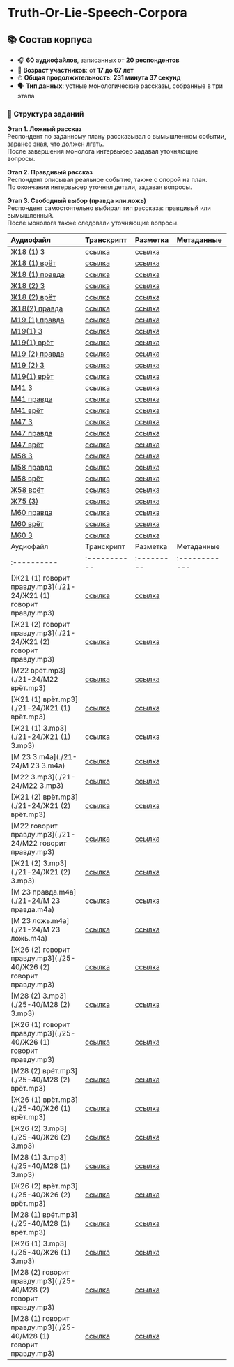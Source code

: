 # Truth-Or-Lie-Speech-Corpora

## 📚 Состав корпуса

- 🎧 **60 аудиофайлов**, записанных от **20 респондентов**
- 👥 **Возраст участников**: от **17 до 67 лет**
- ⏱ **Общая продолжительность**: **231 минута 37 секунд**
- 🗣 **Тип данных**: устные монологические рассказы, собранные в три этапа

### 🔄 Структура заданий

**Этап 1. Ложный рассказ**  
Респондент по заданному плану рассказывал о вымышленном событии, заранее зная, что должен лгать.  
После завершения монолога интервьюер задавал уточняющие вопросы.

**Этап 2. Правдивый рассказ**  
Респондент описывал реальное событие, также с опорой на план.  
По окончании интервьюер уточнял детали, задавая вопросы.

**Этап 3. Свободный выбор (правда или ложь)**  
Респондент самостоятельно выбирал тип рассказа: правдивый или вымышленный.  
После монолога также следовали уточняющие вопросы.

| Аудиофайл | Транскрипт | Разметка | Метаданные |
|:----------|:-----------|:---------|:------------|
| [Ж18 (1) 3](./Audio/17-20/Ж18%20(1)%203.mp3) | [ссылка](https://github.com/polyamba/Truth-Or-Lie-Speech-Corpora/blob/main/Transcriptions/Ж18%20(1)%203.mp3.txt) | [ссылка](https://github.com/polyamba/Truth-Or-Lie-Speech-Corpora/blob/main/Annotation/Ж18%20(1)%203_Жилина_2.txt) |              |
| [Ж18 (1) врëт](https://github.com/polyamba/Truth-Or-Lie-Speech-Corpora/blob/main/Audio/17-20/Ж18%20(1)%20врëт.txt) | [ссылка](https://github.com/polyamba/Truth-Or-Lie-Speech-Corpora/blob/main/Transcriptions/Ж18%20(1)%20врёт.mp3.txt) | [ссылка](https://github.com/polyamba/Truth-Or-Lie-Speech-Corpora/blob/main/Annotation/Ж18%20(1)%20врëт.txt) |              |
| [Ж18 (1) правда](https://github.com/polyamba/Truth-Or-Lie-Speech-Corpora/blob/main/Audio/17-20/Ж18%20(1)%20правда.txt) | [ссылка](https://github.com/polyamba/Truth-Or-Lie-Speech-Corpora/blob/main/Transcriptions/Ж18%20(1)%20правда.mp3.txt) | [ссылка](https://github.com/polyamba/Truth-Or-Lie-Speech-Corpora/blob/main/Annotation/Ж18%20(1)%20правда_Жилина.txt) |              |
| [Ж18 (2) 3](https://github.com/polyamba/Truth-Or-Lie-Speech-Corpora/blob/main/Audio/17-20/Ж18%20(2)%203.mp3) | [ссылка](https://github.com/polyamba/Truth-Or-Lie-Speech-Corpora/blob/main/Transcriptions/Ж18%20(2)%203.mp3.txt) | [ссылка](https://github.com/polyamba/Truth-Or-Lie-Speech-Corpora/blob/main/Annotation/Ж18%20(2)%203.txt) |              |
| [Ж18 (2) врёт](https://github.com/polyamba/Truth-Or-Lie-Speech-Corpora/blob/main/Audio/17-20/Ж18%20(2)%20врёт.mp3) | [ссылка](https://github.com/polyamba/Truth-Or-Lie-Speech-Corpora/blob/main/Transcriptions/Ж18%20(2)%20врёт.mp3.txt) | [ссылка](https://github.com/polyamba/Truth-Or-Lie-Speech-Corpora/blob/main/Annotation/Ж18(2)%20врет.txt) |              |
| [Ж18(2) правда](./Audio/17-20/М18(2)%20правда.mp3) | [ссылка](https://github.com/polyamba/Truth-Or-Lie-Speech-Corpora/blob/main/Transcriptions/М18(2)%20правда.mp3.txt) | [ссылка](https://github.com/polyamba/Truth-Or-Lie-Speech-Corpora/blob/main/Annotation/М18(2)_правда.txt) |              |
| [М19 (1) правда](./Audio/17-20/М19%20(1)%20говорит%20правду.mp3) | [ссылка](https://github.com/polyamba/Truth-Or-Lie-Speech-Corpora/blob/main/Transcriptions/М19%20(1)%20говорит%20правду.mp3.txt) | [ссылка](https://github.com/polyamba/Truth-Or-Lie-Speech-Corpora/tree/main/Annotation) |              |
| [М19(1) 3](./Audio/17-20/М18(2)%20правда.mp3) | [ссылка](https://github.com/polyamba/Truth-Or-Lie-Speech-Corpora/blob/main/Transcriptions/М18(2)%20правда.mp3.txt) | [ссылка](https://github.com/polyamba/Truth-Or-Lie-Speech-Corpora/blob/main/Annotation/М18(2)_правда.txt) |              |
| [М19(1) врёт](./Audio/17-20/М18(2)%20правда.mp3) | [ссылка](https://github.com/polyamba/Truth-Or-Lie-Speech-Corpora/blob/main/Transcriptions/М18(2)%20правда.mp3.txt) | [ссылка](https://github.com/polyamba/Truth-Or-Lie-Speech-Corpora/blob/main/Annotation/М18(2)_правда.txt) |              |
| [М19 (2) правда](./Audio/17-20/М19%20(2)%20говорит%20правду.mp3) | [ссылка](https://github.com/polyamba/Truth-Or-Lie-Speech-Corpora/blob/main/Transcriptions/М19%20(2)%20говорит%20правду.mp3.txt) | [ссылка](https://github.com/polyamba/Truth-Or-Lie-Speech-Corpora/blob/main/Annotation/М19_3.txt) |              |
| [М19 (2) 3](./Audio/17-20/М19%20(2)%203.mp3) | [ссылка](https://github.com/polyamba/Truth-Or-Lie-Speech-Corpora/blob/main/Transcriptions/М19%20(2)%203.mp3.txt) | [ссылка](https://github.com/polyamba/Truth-Or-Lie-Speech-Corpora/blob/main/Annotation/М19(2)3.txt) |              |
| [М19(1) врёт](./Audio/17-20/М18(1)%20врёт.mp3) | [ссылка](https://github.com/polyamba/Truth-Or-Lie-Speech-Corpora/blob/main/Transcriptions/М18(1)%20врёт.mp3.txt) | [ссылка](https://github.com/polyamba/Truth-Or-Lie-Speech-Corpora/blob/main/Annotation/М18(1)_врёт.txt) |              |
| [М41 3](./Audio/41-55/М41%203.mp3) | [ссылка](https://github.com/polyamba/Truth-Or-Lie-Speech-Corpora/blob/main/Transcriptions/М41%203.mp3.txt) | [ссылка](https://github.com/polyamba/Truth-Or-Lie-Speech-Corpora/blob/main/Annotation/M41%203.xlsx) |              |
| [М41 правда](./Audio/41-55/М41%20говорит%20правду.mp3) | [ссылка](https://github.com/polyamba/Truth-Or-Lie-Speech-Corpora/blob/main/Transcriptions/М41%20говорит%20правду.mp3.txt) | [ссылка](https://github.com/polyamba/Truth-Or-Lie-Speech-Corpora/blob/main/Annotation/M41%20ƒîƒîa®в%20ƒa††§r.xlsx) |              |
| [М41 врёт](./Audio/41-55/М41%20врёт.mp3) | [ссылка](https://github.com/polyamba/Truth-Or-Lie-Speech-Corpora/blob/main/Transcriptions/М41%20врёт.mp3.txt) | [ссылка](https://github.com/polyamba/Truth-Or-Lie-Speech-Corpora/blob/main/Annotation/M41%20Гасв.xlsx) |              |
| [М47 3](./Audio/41-55/М47%203.mp3) | [ссылка](https://github.com/polyamba/Truth-Or-Lie-Speech-Corpora/blob/main/Transcriptions/М47%203.mp3.txt) | [ссылка](https://github.com/polyamba/Truth-Or-Lie-Speech-Corpora/blob/main/Annotation/М47%203.xlsx) |              |
| [М47 правда](./Audio/41-55/М47%20говорит%20правду.mp3) | [ссылка](https://github.com/polyamba/Truth-Or-Lie-Speech-Corpora/blob/main/Transcriptions/М47%20говорит%20правду.mp3.txt) | [ссылка](https://github.com/polyamba/Truth-Or-Lie-Speech-Corpora/blob/main/Annotation/М47%20ƒîƒîa®в%20ƒa††§r.xlsx) |              |
| [М47 врёт](./Audio/41-55/М47%20врёт.mp3) | [ссылка](https://github.com/polyamba/Truth-Or-Lie-Speech-Corpora/blob/main/Transcriptions/М47%20врёт.mp3.txt) | [ссылка](https://github.com/polyamba/Truth-Or-Lie-Speech-Corpora/blob/main/Annotation/М47%20Гасв.xlsx) |              |
| [М58 3](./Audio/55%2B/М58%203.mp3) | [ссылка](https://github.com/polyamba/Truth-Or-Lie-Speech-Corpora/blob/main/Transcriptions/М58%203.mp3.txt) | [ссылка](https://github.com/polyamba/Truth-Or-Lie-Speech-Corpora/blob/main/Annotation/М58%203.xlsx) |              |
| [М58 правда](./Audio/55%2B/М58%20говорит%20правду.mp3) | [ссылка](https://github.com/polyamba/Truth-Or-Lie-Speech-Corpora/blob/main/Transcriptions/М58%20говорит%20правду.mp3.txt) | [ссылка](https://github.com/polyamba/Truth-Or-Lie-Speech-Corpora/blob/main/Annotation/М58%20ƒîƒîa®в%20ƒa††§r.xlsx) |              |
| [М58 врёт](./Audio/55%2B/М58%20врёт.mp3) | [ссылка](https://github.com/polyamba/Truth-Or-Lie-Speech-Corpora/blob/main/Transcriptions/М58%20врёт.mp3.txt) | [ссылка](https://github.com/polyamba/Truth-Or-Lie-Speech-Corpora/blob/main/Annotation/М58%20Гасв.xlsx) |              |
| [Ж58 врёт](./Audio/55%2B/Ж58%20врёт.mp3) | [ссылка](https://github.com/polyamba/Truth-Or-Lie-Speech-Corpora/blob/main/Transcriptions/Ж58%20врёт.mp3.txt) | [ссылка](./Annotation) |              |
| [Ж75 (3)](./Audio/55%2B/Ж75%20(3).mp3) | [ссылка](https://github.com/polyamba/Truth-Or-Lie-Speech-Corpora/blob/main/Transcriptions/Ж75%20(3).mp3.txt) | [ссылка](./Annotation) |              |
| [М60 правда](./Audio/55%2B/М60%20говорит%20правда.m4a) | [ссылка](https://github.com/polyamba/Truth-Or-Lie-Speech-Corpora/blob/main/Transcriptions/М60%20говорит%20правда.mp3.txt) | [ссылка](./Annotation) |              |
| [М60 врёт](./Audio/55%2B/М60%20врёт.m4a) | [ссылка](https://github.com/polyamba/Truth-Or-Lie-Speech-Corpora/blob/main/Transcriptions/М60%20врёт.mp3.txt) | [ссылка](./Annotation) |              |
| [М60 3](./Audio/55%2B/М60%203.m4a) | [ссылка](https://github.com/polyamba/Truth-Or-Lie-Speech-Corpora/blob/main/Transcriptions/М60%203.mp3.txt) | [ссылка](./Annotation) |              |
| Аудиофайл | Транскрипт | Разметка | Метаданные |
|:----------|:-----------|:---------|:------------|
| [Ж21 (1) говорит правду.mp3](./21-24/Ж21 (1) говорит правду.mp3) | [ссылка](./Transcriptions) | [ссылка](./Annotation) |  |
| [Ж21 (2) говорит правду.mp3](./21-24/Ж21 (2) говорит правду.mp3) | [ссылка](./Transcriptions) | [ссылка](./Annotation) |  |
| [М22 врëт.mp3](./21-24/М22 врëт.mp3) | [ссылка](./Transcriptions) | [ссылка](./Annotation) |  |
| [Ж21 (1) врëт.mp3](./21-24/Ж21 (1) врëт.mp3) | [ссылка](./Transcriptions) | [ссылка](./Annotation) |  |
| [Ж21 (1) 3.mp3](./21-24/Ж21 (1) 3.mp3) | [ссылка](./Transcriptions) | [ссылка](./Annotation) |  |
| [М 23 3.m4a](./21-24/М 23 3.m4a) | [ссылка](./Transcriptions) | [ссылка](./Annotation) |  |
| [М22 3.mp3](./21-24/М22 3.mp3) | [ссылка](./Transcriptions) | [ссылка](./Annotation) |  |
| [Ж21 (2) врëт.mp3](./21-24/Ж21 (2) врëт.mp3) | [ссылка](./Transcriptions) | [ссылка](./Annotation) |  |
| [М22 говорит правду.mp3](./21-24/М22 говорит правду.mp3) | [ссылка](./Transcriptions) | [ссылка](./Annotation) |  |
| [Ж21 (2) 3.mp3](./21-24/Ж21 (2) 3.mp3) | [ссылка](./Transcriptions) | [ссылка](./Annotation) |  |
| [М 23 правда.m4a](./21-24/М 23 правда.m4a) | [ссылка](./Transcriptions) | [ссылка](./Annotation) |  |
| [М 23 ложь.m4a](./21-24/М 23 ложь.m4a) | [ссылка](./Transcriptions) | [ссылка](./Annotation) |  |
| [Ж26 (2) говорит правду.mp3](./25-40/Ж26 (2) говорит правду.mp3) | [ссылка](./Transcriptions) | [ссылка](./Annotation) |  |
| [М28 (2) 3.mp3](./25-40/М28 (2) 3.mp3) | [ссылка](./Transcriptions) | [ссылка](./Annotation) |  |
| [Ж26 (1) говорит правду.mp3](./25-40/Ж26 (1) говорит правду.mp3) | [ссылка](./Transcriptions) | [ссылка](./Annotation) |  |
| [М28 (2) врëт.mp3](./25-40/М28 (2) врëт.mp3) | [ссылка](./Transcriptions) | [ссылка](./Annotation) |  |
| [Ж26 (1) врëт.mp3](./25-40/Ж26 (1) врëт.mp3) | [ссылка](./Transcriptions) | [ссылка](./Annotation) |  |
| [Ж26 (2) 3.mp3](./25-40/Ж26 (2) 3.mp3) | [ссылка](./Transcriptions) | [ссылка](./Annotation) |  |
| [М28 (1) 3.mp3](./25-40/М28 (1) 3.mp3) | [ссылка](./Transcriptions) | [ссылка](./Annotation) |  |
| [Ж26 (2) врëт.mp3](./25-40/Ж26 (2) врëт.mp3) | [ссылка](./Transcriptions) | [ссылка](./Annotation) |  |
| [М28 (1) врëт.mp3](./25-40/М28 (1) врëт.mp3) | [ссылка](./Transcriptions) | [ссылка](./Annotation) |  |
| [Ж26 (1)  3.mp3](./25-40/Ж26 (1)  3.mp3) | [ссылка](./Transcriptions) | [ссылка](./Annotation) |  |
| [М28 (2) говорит правду.mp3](./25-40/М28 (2) говорит правду.mp3) | [ссылка](./Transcriptions) | [ссылка](./Annotation) |  |
| [М28 (1) говорит правду.mp3](./25-40/М28 (1) говорит правду.mp3) | [ссылка](./Transcriptions) | [ссылка](./Annotation) |  |
